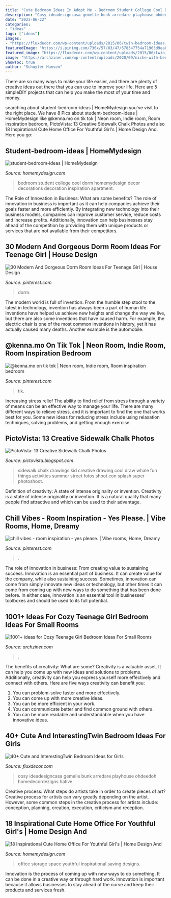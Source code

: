 ```yaml
---
title: "Cute Bedroom Ideas In Adopt Me - Bedroom Student College Cool Dorm Homemydesign Decor Decorations Decoration Inspiration Apartment"
description: "Cosy ideadesigncasa gemelle bunk arredare playhouse ohdeedoh homedecordezigns hative"
date: "2023-06-22"
categories:
- "ideas"
tags: ["ideas"]
images:
- "https://fluxdecor.com/wp-content/uploads/2015/06/twin-bedroom-ideas-for-girls/37-twin-bedroom-ideas-for-girls.jpg"
featuredImage: "https://i.pinimg.com/736x/57/83/47/578347754a71963d9ea817dc305c83c3.jpg"
featured_image: "https://fluxdecor.com/wp-content/uploads/2015/06/twin-bedroom-ideas-for-girls/37-twin-bedroom-ideas-for-girls.jpg"
image: "https://archziner.com/wp-content/uploads/2020/09/niche-with-bed-behind-bookshelf-teenage-girl-bedroom-ideas-white-walls-with-framed-art-gray-couch-wooden-floor.jpg"
ShowToc: true
author: "Schuyler Hansen"
---
```



There are so many ways to make your life easier, and there are plenty of creative ideas out there that you can use to improve your life. Here are 5 simpleDIY projects that can help you make the most of your time and money.

	

		
searching about student-bedroom-ideas | HomeMydesign you've visit to the right place. We have 8 Pics about student-bedroom-ideas | HomeMydesign like @kenna.mo on tik tok | Neon room, Indie room, Room inspiration bedroom, PictoVista: 13 Creative Sidewalk Chalk Photos and also 18 Inspirational Cute Home Office For Youthful Girl&#039;s | Home Design And. Here you go:
		
    
## Student-bedroom-ideas | HomeMydesign

<img loading=lazy src="https://homemydesign.com/wp-content/uploads/2014/02/student-bedroom-ideas.jpg" onerror="this.onerror=null;this.src='https://tse2.mm.bing.net/th?id=OIP.coNpgIvKQBOh36XTLdkHugHaFj&amp;pid=15.1';" alt="student-bedroom-ideas | HomeMydesign">

_Source: homemydesign.com_

>bedroom student college cool dorm homemydesign decor decorations decoration inspiration apartment. 

	

The Role of Innovation in Business: What are some benefits?
The role of innovation in business is important as it can help companies achieve their goals faster and more efficiently. By integrating new technology into their business models, companies can improve customer service, reduce costs and increase profits. Additionally, innovation can help businesses stay ahead of the competition by providing them with unique products or services that are not available from their competitors.

    
## 30 Modern And Gorgeous Dorm Room Ideas For Teenage Girl | House Design

<img loading=lazy src="https://i.pinimg.com/736x/57/83/47/578347754a71963d9ea817dc305c83c3.jpg" onerror="this.onerror=null;this.src='https://tse2.mm.bing.net/th?id=OIP.nSB83XN1eD7OBTLATdDZKAHaMX&amp;pid=15.1';" alt="30 Modern And Gorgeous Dorm Room Ideas For Teenage Girl | House Design">

_Source: pinterest.com_

>dorm. 

	

The modern world is full of invention. From the humble step stool to the latest in technology, invention has always been a part of human life. Inventions have helped us achieve new heights and change the way we live, but there are also some inventions that have caused harm. For example, the electric chair is one of the most common inventions in history, yet it has actually caused many deaths. Another example is the automobile.

    
## @kenna.mo On Tik Tok | Neon Room, Indie Room, Room Inspiration Bedroom

<img loading=lazy src="https://i.pinimg.com/736x/3b/fb/45/3bfb454656e31145a72d798cbbebd3ab.jpg" onerror="this.onerror=null;this.src='https://tse1.mm.bing.net/th?id=OIP.tBudCAK6qOkWicJH4YqaMgHaJ3&amp;pid=15.1';" alt="@kenna.mo on tik tok | Neon room, Indie room, Room inspiration bedroom">

_Source: pinterest.com_

>tik. 

	

Increasing stress relief
The ability to find relief from stress through a variety of means can be an effective way to manage your life. There are many different ways to relieve stress, and it is important to find the one that works best for you. Some new ideas for reducing stress include using relaxation techniques, solving problems, and getting enough exercise.

    
## PictoVista: 13 Creative Sidewalk Chalk Photos

<img loading=lazy src="http://2.bp.blogspot.com/-0KS69MJsLZU/T__bMrJ9XcI/AAAAAAAAS5g/Gls2pMiWzJQ/s1600/sidewalk-chalk-photo-ideas-9.jpg" onerror="this.onerror=null;this.src='https://tse3.mm.bing.net/th?id=OIP.A6U0j84ruly1vZbjyowCJAAAAA&amp;pid=15.1';" alt="PictoVista: 13 Creative Sidewalk Chalk Photos">

_Source: pictovista.blogspot.com_

>sidewalk chalk drawings kid creative drawing cool draw whale fun things activities summer street fotos shoot con splash super photoshoot. 

	

Definition of creativity: A state of intense originality or invention.
Creativity is a state of intense originality or invention. It is a natural quality that many people find attractive and which can be used to their advantage.

    
## Chill Vibes - Room Inspiration - Yes Please. | Vibe Rooms, Home, Dreamy

<img loading=lazy src="https://i.pinimg.com/736x/64/e0/87/64e087c7d17317c8c9bc1991f4ff045a--bedroom-ideas-balance.jpg" onerror="this.onerror=null;this.src='https://tse2.mm.bing.net/th?id=OIP.3u95bOpczkTndeC8JD6O9AHaJ3&amp;pid=15.1';" alt="chill vibes - room inspiration - yes please. | Vibe rooms, Home, Dreamy">

_Source: pinterest.com_

>. 

	

The role of innovation in business: From creating value to sustaining success.
Innovation is an essential part of business. It can create value for the company, while also sustaining success. Sometimes, innovation can come from simply innovate new ideas or technology, but other times it can come from coming up with new ways to do something that has been done before. In either case, innovation is an essential tool in businesses’ toolboxes and should be used to its full potential.

    
## 1001+ Ideas For Cozy Teenage Girl Bedroom Ideas For Small Rooms

<img loading=lazy src="https://archziner.com/wp-content/uploads/2020/09/niche-with-bed-behind-bookshelf-teenage-girl-bedroom-ideas-white-walls-with-framed-art-gray-couch-wooden-floor.jpg" onerror="this.onerror=null;this.src='https://tse4.mm.bing.net/th?id=OIP.07bNgP6uaAOOr_D4umyHDwHaJ4&amp;pid=15.1';" alt="1001+ ideas for Cozy Teenage Girl Bedroom Ideas For Small Rooms">

_Source: archziner.com_

>. 

	

The benefits of creativity: What are some?
Creativity is a valuable asset. It can help you come up with new ideas and solutions to problems. Additionally, creativity can help you express yourself more effectively and connect with others. Here are five ways creativity can benefit you: 
1) You can problem-solve faster and more effectively.
2) You can come up with more creative ideas.
3) You can be more efficient in your work.
4) You can communicate better and find common ground with others.
5) You can be more readable and understandable when you have innovative ideas.

    
## 40+ Cute And InterestingTwin Bedroom Ideas For Girls

<img loading=lazy src="https://fluxdecor.com/wp-content/uploads/2015/06/twin-bedroom-ideas-for-girls/37-twin-bedroom-ideas-for-girls.jpg" onerror="this.onerror=null;this.src='https://tse4.mm.bing.net/th?id=OIP.bcjK8s4R6s15EkflqmkK8AHaFG&amp;pid=15.1';" alt="40+ Cute and InterestingTwin Bedroom Ideas for Girls">

_Source: fluxdecor.com_

>cosy ideadesigncasa gemelle bunk arredare playhouse ohdeedoh homedecordezigns hative. 

	

Creative process: What steps do artists take in order to create pieces of art?
Creative process for artists can vary greatly depending on the artist. However, some common steps in the creative process for artists include: conception, planning, creation, execution, criticism and reception.

    
## 18 Inspirational Cute Home Office For Youthful Girl&#039;s | Home Design And

<img loading=lazy src="http://homemydesign.com/wp-content/uploads/2018/04/beautiful-girl-workspace-design.jpg" onerror="this.onerror=null;this.src='https://tse4.mm.bing.net/th?id=OIP.cM4JPt0QeGRohxG9xRJwoAHaLH&amp;pid=15.1';" alt="18 Inspirational Cute Home Office For Youthful Girl&#039;s | Home Design And">

_Source: homemydesign.com_

>office storage space youthful inspirational saving designs. 

	

Innovation is the process of coming up with new ways to do something. It can be done in a creative way or through hard work. Innovation is important because it allows businesses to stay ahead of the curve and keep their products and services fresh.

